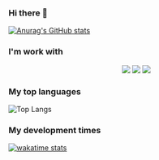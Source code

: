### Hi there 👋

[![Anurag's GitHub stats](https://github-readme-stats.vercel.app/api?username=Keunyeong)](https://github.com/anuraghazra/github-readme-stats)


<h3>I'm work with</h3>

<p align="center">
  <img src="https://img.shields.io/badge/HTML-E34F26?style=flat-square&logo=HTML5&logoColor=white"/>
  <img src="https://img.shields.io/badge/CSS-1572B6?style=flat-square&logo=CSS3&logoColor=white"/>
  <img src="https://img.shields.io/badge/Javascript-F7DF1E?style=flat-square&logo=JavaScript&logoColor=white"/>
</p>

<h3>My top languages</h3>

![Top Langs](https://github-readme-stats.vercel.app/api/top-langs/?username=keunyeong&layout=compact)

<h3>My development times</h3>

[![wakatime stats](https://github-readme-stats.vercel.app/api/wakatime?username=keunyeong&layout=compact)](https://github.com/keunyeong/github-readme-stats)
<!--
**Keunyeong/Keunyeong** is a ✨ _special_ ✨ repository because its `README.md` (this file) appears on your GitHub profile.

Here are some ideas to get you started:

- 🔭 I’m currently working on ...
- 🌱 I’m currently learning ...
- 👯 I’m looking to collaborate on ...
- 🤔 I’m looking for help with ...
- 💬 Ask me about ...
- 📫 How to reach me: ...
- 😄 Pronouns: ...
- ⚡ Fun fact: ...
-->
